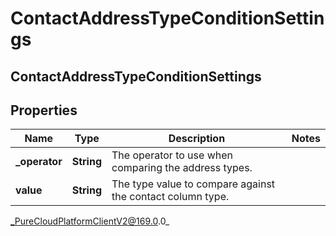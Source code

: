 # ContactAddressTypeConditionSettings

## ContactAddressTypeConditionSettings

## Properties

|Name | Type | Description | Notes|
|------------ | ------------- | ------------- | -------------|
| **_operator** | **String** | The operator to use when comparing the address types. | |
| **value** | **String** | The type value to compare against the contact column type. | |



_PureCloudPlatformClientV2@169.0.0_
